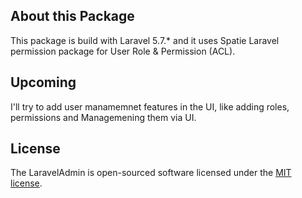 ## About this Package

This package is build with Laravel 5.7.* and it uses Spatie Laravel permission package for User Role & Permission (ACL).


## Upcoming

I'll try to add user manamemnet features in the UI, like adding roles, permissions and Managemening them via UI.


## License

The LaravelAdmin is open-sourced software licensed under the [MIT license](https://opensource.org/licenses/MIT).
